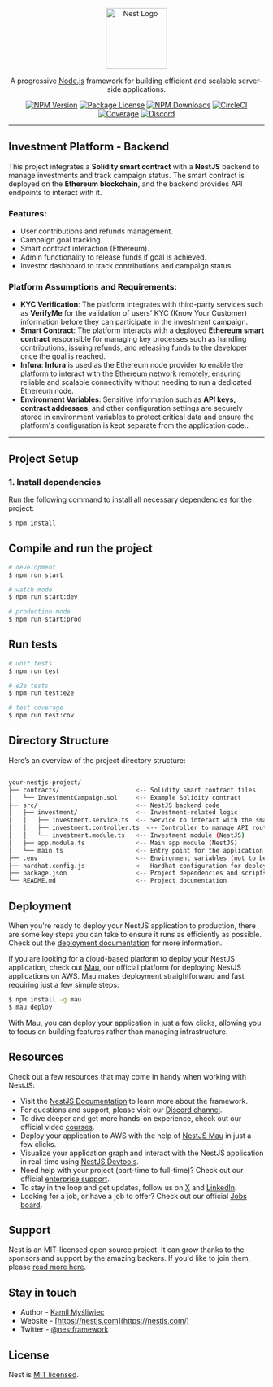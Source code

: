 <p align="center">
  <a href="http://nestjs.com/" target="blank"><img src="https://nestjs.com/img/logo-small.svg" width="120" alt="Nest Logo" /></a>
</p>

<p align="center">A progressive <a href="http://nodejs.org" target="_blank">Node.js</a> framework for building efficient and scalable server-side applications.</p>
<p align="center">
  <a href="https://www.npmjs.com/~nestjscore" target="_blank"><img src="https://img.shields.io/npm/v/@nestjs/core.svg" alt="NPM Version" /></a>
  <a href="https://www.npmjs.com/~nestjscore" target="_blank"><img src="https://img.shields.io/npm/l/@nestjs/core.svg" alt="Package License" /></a>
  <a href="https://www.npmjs.com/~nestjscore" target="_blank"><img src="https://img.shields.io/npm/dm/@nestjs/common.svg" alt="NPM Downloads" /></a>
  <a href="https://circleci.com/gh/nestjs/nest" target="_blank"><img src="https://img.shields.io/circleci/build/github/nestjs/nest/master" alt="CircleCI" /></a>
  <a href="https://coveralls.io/github/nestjs/nest?branch=master" target="_blank"><img src="https://coveralls.io/repos/github/nestjs/nest/badge.svg?branch=master#9" alt="Coverage" /></a>
  <a href="https://discord.gg/G7Qnnhy" target="_blank"><img src="https://img.shields.io/badge/discord-online-brightgreen.svg" alt="Discord"/></a>
</p>

---

## Investment Platform - Backend

This project integrates a **Solidity smart contract** with a **NestJS** backend to manage investments and track campaign status. The smart contract is deployed on the **Ethereum blockchain**, and the backend provides API endpoints to interact with it.

### Features:

- User contributions and refunds management.
- Campaign goal tracking.
- Smart contract interaction (Ethereum).
- Admin functionality to release funds if goal is achieved.
- Investor dashboard to track contributions and campaign status.

### Platform Assumptions and Requirements:

- **KYC Verification**: The platform integrates with third-party services such as **VerifyMe** for the validation of users' KYC (Know Your Customer) information before they can participate in the investment campaign.
- **Smart Contract**: The platform interacts with a deployed **Ethereum smart contract**  responsible for managing key processes such as handling contributions, issuing refunds, and releasing funds to the developer once the goal is reached.
- **Infura**: **Infura** is used as the Ethereum node provider to enable the platform to interact with the Ethereum network remotely, ensuring reliable and scalable connectivity without needing to run a dedicated Ethereum node.
- **Environment Variables**: Sensitive information such as **API keys, contract addresses**, and other configuration settings are securely stored in environment variables to protect critical data and ensure the platform's configuration is kept separate from the application code..

---

## Project Setup

### 1. Install dependencies

Run the following command to install all necessary dependencies for the project:

```bash
$ npm install
```

## Compile and run the project

```bash
# development
$ npm run start

# watch mode
$ npm run start:dev

# production mode
$ npm run start:prod
```

## Run tests

```bash
# unit tests
$ npm run test

# e2e tests
$ npm run test:e2e

# test coverage
$ npm run test:cov
```


## Directory Structure

Here’s an overview of the project directory structure:

```bash

your-nestjs-project/
├── contracts/                     <-- Solidity smart contract files
│   └── InvestmentCampaign.sol     <-- Example Solidity contract
├── src/                           <-- NestJS backend code
│   ├── investment/                <-- Investment-related logic
│   │   ├── investment.service.ts  <-- Service to interact with the smart contract
│   │   ├── investment.controller.ts  <-- Controller to manage API routes
│   │   └── investment.module.ts   <-- Investment module (NestJS)
│   ├── app.module.ts              <-- Main app module (NestJS)
│   └── main.ts                    <-- Entry point for the application
├── .env                           <-- Environment variables (not to be pushed to GitHub)
├── hardhat.config.js              <-- Hardhat configuration for deploying the contract
├── package.json                   <-- Project dependencies and scripts
└── README.md                      <-- Project documentation


```



## Deployment

When you're ready to deploy your NestJS application to production, there are some key steps you can take to ensure it runs as efficiently as possible. Check out the [deployment documentation](https://docs.nestjs.com/deployment) for more information.

If you are looking for a cloud-based platform to deploy your NestJS application, check out [Mau](https://mau.nestjs.com), our official platform for deploying NestJS applications on AWS. Mau makes deployment straightforward and fast, requiring just a few simple steps:

```bash
$ npm install -g mau
$ mau deploy
```

With Mau, you can deploy your application in just a few clicks, allowing you to focus on building features rather than managing infrastructure.

## Resources

Check out a few resources that may come in handy when working with NestJS:

- Visit the [NestJS Documentation](https://docs.nestjs.com) to learn more about the framework.
- For questions and support, please visit our [Discord channel](https://discord.gg/G7Qnnhy).
- To dive deeper and get more hands-on experience, check out our official video [courses](https://courses.nestjs.com/).
- Deploy your application to AWS with the help of [NestJS Mau](https://mau.nestjs.com) in just a few clicks.
- Visualize your application graph and interact with the NestJS application in real-time using [NestJS Devtools](https://devtools.nestjs.com).
- Need help with your project (part-time to full-time)? Check out our official [enterprise support](https://enterprise.nestjs.com).
- To stay in the loop and get updates, follow us on [X](https://x.com/nestframework) and [LinkedIn](https://linkedin.com/company/nestjs).
- Looking for a job, or have a job to offer? Check out our official [Jobs board](https://jobs.nestjs.com).

## Support

Nest is an MIT-licensed open source project. It can grow thanks to the sponsors and support by the amazing backers. If you'd like to join them, please [read more here](https://docs.nestjs.com/support).

## Stay in touch

- Author - [Kamil Myśliwiec](https://twitter.com/kammysliwiec)
- Website - [https://nestjs.com](https://nestjs.com/)
- Twitter - [@nestframework](https://twitter.com/nestframework)

## License

Nest is [MIT licensed](https://github.com/nestjs/nest/blob/master/LICENSE).
